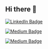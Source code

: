 ## Hi there 👋

<!--
**canakindev/canakindev** is a ✨ _special_ ✨ repository because its `README.md` (this file) appears on your GitHub profile.

Here are some ideas to get you started:

- 🔭 I’m currently working on ...
- 🌱 I’m currently learning ...
- 👯 I’m looking to collaborate on ...
- 🤔 I’m looking for help with ...
- 💬 Ask me about ...
- 📫 How to reach me: ...
- 😄 Pronouns: ...
- ⚡ Fun fact: ...
-->

[![LinkedIn Badge](https://img.shields.io/badge/-LinkedIn-blue?style=flat-square&logo=Linkedin&logoColor=white&link=https://www.linkedin.com/in/canakindev/)](https://www.linkedin.com/in/canakindev/)


[![Medium Badge](https://img.shields.io/badge/Medium-Blog-black?style=flat-square&logo=medium&logoColor=white)](https://medium.com/@canakindev)

[![Medium Badge](https://img.shields.io/badge/Medium-000?logo=medium&logoColor=fff&style=plastic)](https://medium.com/@canakindev)
